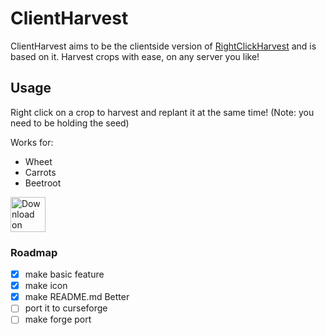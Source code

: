 # ClientHarvest

ClientHarvest aims to be the clientside version of [RightClickHarvest](https://modrinth.com/mod/rightclickharvest) and is based on it.
Harvest crops with ease, on any server you like!

## Usage

Right click on a crop to harvest and replant it at the same time!
(Note: you need to be holding the seed)

Works for:
- Wheet
- Carrots
- Beetroot

<a href="https://modrinth.com/mod/clientharvest"><img alt="Download on Modrinth" height="56" src="https://cdn.jsdelivr.net/npm/@intergrav/devins-badges@3/assets/cozy/available/modrinth_vector.svg"></a>

### Roadmap

- [x] make basic feature 
- [x] make icon
- [x] make README.md Better
- [ ] port it to curseforge
- [ ] make forge port
